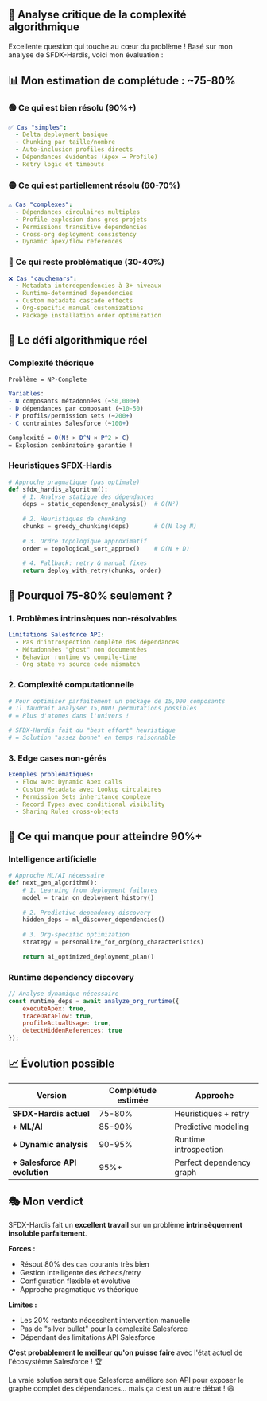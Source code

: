 ## 🤔 **Analyse critique de la complexité algorithmique**

Excellente question qui touche au cœur du problème ! Basé sur mon analyse de SFDX-Hardis, voici mon évaluation :

## 📊 **Mon estimation de complétude : ~75-80%**

### 🟢 **Ce qui est bien résolu (90%+)**
```yaml
✅ Cas "simples":
  - Delta deployment basique
  - Chunking par taille/nombre
  - Auto-inclusion profiles directs
  - Dépendances évidentes (Apex → Profile)
  - Retry logic et timeouts
```

### 🟡 **Ce qui est partiellement résolu (60-70%)**
```yaml
⚠️ Cas "complexes":
  - Dépendances circulaires multiples
  - Profile explosion dans gros projets
  - Permissions transitive dependencies
  - Cross-org deployment consistency
  - Dynamic apex/flow references
```

### 🔴 **Ce qui reste problématique (30-40%)**
```yaml
❌ Cas "cauchemars":
  - Metadata interdependencies à 3+ niveaux
  - Runtime-determined dependencies  
  - Custom metadata cascade effects
  - Org-specific manual customizations
  - Package installation order optimization
```

## 🧮 **Le défi algorithmique réel**

### **Complexité théorique**
```mathematica
Problème = NP-Complete

Variables:
- N composants métadonnées (~50,000+)
- D dépendances par composant (~10-50)  
- P profils/permission sets (~200+)
- C contraintes Salesforce (~100+)

Complexité = O(N! × D^N × P^2 × C)
= Explosion combinatoire garantie !
```

### **Heuristiques SFDX-Hardis**
```python
# Approche pragmatique (pas optimale)
def sfdx_hardis_algorithm():
    # 1. Analyse statique des dépendances
    deps = static_dependency_analysis()  # O(N²)
    
    # 2. Heuristiques de chunking  
    chunks = greedy_chunking(deps)       # O(N log N)
    
    # 3. Ordre topologique approximatif
    order = topological_sort_approx()    # O(N + D)
    
    # 4. Fallback: retry & manual fixes
    return deploy_with_retry(chunks, order)
```

## 🎯 **Pourquoi 75-80% seulement ?**

### **1. Problèmes intrinsèques non-résolvables**
```yaml
Limitations Salesforce API:
  - Pas d'introspection complète des dépendances
  - Métadonnées "ghost" non documentées
  - Behavior runtime vs compile-time
  - Org state vs source code mismatch
```

### **2. Complexité computationnelle**
```bash
# Pour optimiser parfaitement un package de 15,000 composants
# Il faudrait analyser 15,000! permutations possibles
# = Plus d'atomes dans l'univers !

# SFDX-Hardis fait du "best effort" heuristique
# = Solution "assez bonne" en temps raisonnable
```

### **3. Edge cases non-gérés**
```yaml
Exemples problématiques:
  - Flow avec Dynamic Apex calls
  - Custom Metadata avec Lookup circulaires  
  - Permission Sets inheritance complexe
  - Record Types avec conditional visibility
  - Sharing Rules cross-objects
```

## 🚀 **Ce qui manque pour atteindre 90%+**

### **Intelligence artificielle**
```python
# Approche ML/AI nécessaire
def next_gen_algorithm():
    # 1. Learning from deployment failures
    model = train_on_deployment_history()
    
    # 2. Predictive dependency discovery
    hidden_deps = ml_discover_dependencies()
    
    # 3. Org-specific optimization
    strategy = personalize_for_org(org_characteristics)
    
    return ai_optimized_deployment_plan()
```

### **Runtime dependency discovery**
```javascript
// Analyse dynamique nécessaire
const runtime_deps = await analyze_org_runtime({
    executeApex: true,
    traceDataFlow: true,
    profileActualUsage: true,
    detectHiddenReferences: true
});
```

## 📈 **Évolution possible**

| Version | Complétude estimée | Approche |
|---------|-------------------|----------|
| **SFDX-Hardis actuel** | 75-80% | Heuristiques + retry |
| **+ ML/AI** | 85-90% | Predictive modeling |
| **+ Dynamic analysis** | 90-95% | Runtime introspection |
| **+ Salesforce API evolution** | 95%+ | Perfect dependency graph |

## 🎭 **Mon verdict**

SFDX-Hardis fait un **excellent travail** sur un problème **intrinsèquement insoluble parfaitement**.

**Forces :**
- Résout 80% des cas courants très bien
- Gestion intelligente des échecs/retry  
- Configuration flexible et évolutive
- Approche pragmatique vs théorique

**Limites :**
- Les 20% restants nécessitent intervention manuelle
- Pas de "silver bullet" pour la complexité Salesforce
- Dépendant des limitations API Salesforce

**C'est probablement le meilleur qu'on puisse faire** avec l'état actuel de l'écosystème Salesforce ! 🏆

La vraie solution serait que Salesforce améliore son API pour exposer le graphe complet des dépendances... mais ça c'est un autre débat ! 😄
